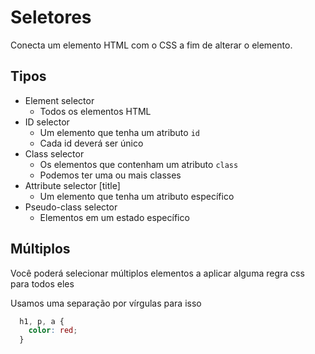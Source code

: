 # Seletores

Conecta um elemento HTML com o CSS a fim de alterar o elemento.

## Tipos

* Element selector
  - Todos os elementos HTML
* ID selector
  - Um elemento que tenha um atributo `id`
  - Cada id deverá ser único
* Class selector
  - Os elementos que contenham um atributo `class`
  - Podemos ter uma ou mais classes
* Attribute selector [title]
  - Um elemento que tenha um atributo específico
* Pseudo-class selector
  - Elementos em um estado específico

## Múltiplos

Você poderá selecionar múltiplos elementos a aplicar alguma regra css para todos eles

Usamos uma separação por vírgulas para isso

```css
  h1, p, a {
    color: red;
  }
```
